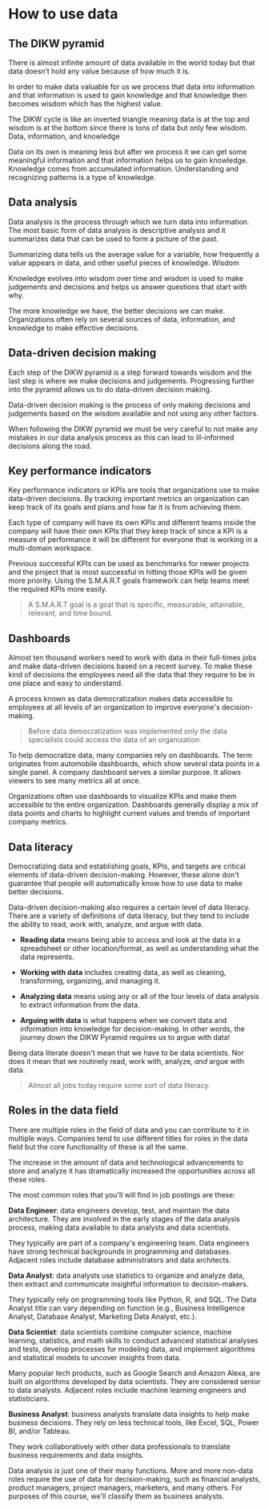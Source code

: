 # How to use data

## The DIKW pyramid
There is almost infinite amount of data available in the world today but that data doesn’t hold any value because of how much it is.

In order to make data valuable for us we process that data into information and that information is used to gain knowledge and that knowledge then becomes wisdom which has the highest value.

The DIKW cycle is like an inverted triangle meaning data is at the top and wisdom is at the bottom since there is tons of data but only few wisdom.
Data, information, and knowledge

Data on its own is meaning less but after we process it we can get some meaningful information and that information helps us to gain knowledge. 
Knowledge comes from accumulated information. Understanding and recognizing patterns is a type of knowledge. 

## Data analysis
Data analysis is the process through which we turn data into information. The most basic form of data analysis is descriptive analysis and it summarizes data that can be used to form a picture of the past. 

Summarizing data tells us the average value for a variable, how frequently a value appears in data, and other useful pieces of knowledge.
Wisdom

Knowledge evolves into wisdom over time and wisdom is used to make judgements and decisions and helps us answer questions that start with why.

The more knowledge we have, the better decisions we can make. Organizations often rely on several sources of data, information, and knowledge to make effective decisions.

## Data-driven decision making
Each step of the DIKW pyramid is a step forward towards wisdom and the last step is where we make decisions and judgements. Progressing further into the pyramid allows us to do data-driven decision making.

Data-driven decision making is the process of only making decisions and judgements based on the wisdom available and not using any other factors.

When following the DIKW pyramid we must be very careful to not make any mistakes in our data analysis process as this can lead to ill-informed decisions along the road.

## Key performance indicators
Key performance indicators or KPIs are tools that organizations use to make data-driven decisions. By tracking important metrics an organization can keep track of its goals and plans and how far it is from achieving them. 

Each type of company will have its own KPIs and different teams inside the company will have their own KPIs that they keep track of since a KPI is a measure of performance it will be different for everyone that is working in a multi-domain workspace.

Previous successful KPIs can be used as benchmarks for newer projects and the project that is most successful in hitting those KPIs will be given more priority. Using the S.M.A.R.T goals framework can help teams meet the required KPIs more easily.

> A S.M.A.R.T goal is a goal that is specific, measurable, attainable, relevant, and time bound.

## Dashboards

Almost ten thousand workers need to work with data in their full-times jobs and make data-driven decisions based on a recent survey. To make these kind of decisions the employees need all the data that they require to be in one place and easy to understand.

A process known as data democratization makes data accessible to employees at all levels of an organization to improve everyone's decision-making.

> Before data democratization was implemented only the data specialists could access the data of an organization.

To help democratize data, many companies rely on dashboards. The term originates from automobile dashboards, which show several data points in a single panel. A company dashboard serves a similar purpose. It allows viewers to see many metrics all at once.

Organizations often use dashboards to visualize KPIs and make them accessible to the entire organization. Dashboards generally display a mix of data points and charts to highlight current values and trends of important company metrics.

## Data literacy

Democratizing data and establishing goals, KPIs, and targets are critical elements of data-driven decision-making. However, these alone don't guarantee that people will automatically know how to use data to make better decisions.

Data-driven decision-making also requires a certain level of data literacy. There are a variety of definitions of data literacy, but they tend to include the ability to read, work with, analyze, and argue with data.

-   **Reading data** means being able to access and look at the data in a spreadsheet or other location/format, as well as understanding what the data represents.
    
-   **Working with data** includes creating data, as well as cleaning, transforming, organizing, and managing it.
    
-   **Analyzing data** means using any or all of the four levels of data analysis to extract information from the data.
    
-   **Arguing with data** is what happens when we convert data and information into knowledge for decision-making. In other words, the journey down the DIKW Pyramid requires us to argue with data!
    

Being data literate doesn't mean that we have to be data scientists. Nor does it mean that we routinely read, work with, analyze, _and_ argue with data.

> Almost all jobs today require some sort of data literacy.

## Roles in the data field

There are multiple roles in the field of data and you can contribute to it in multiple ways. Companies tend to use different titles for roles in the data field but the core functionality of these is all the same.

The increase in the amount of data and technological advancements to store and analyze it has dramatically increased the opportunities across all these roles.

The most common roles that you'll will find in job postings are these:

**Data Engineer**: data engineers develop, test, and maintain the data architecture. They are involved in the early stages of the data analysis process, making data available to data analysts and data scientists.

They typically are part of a company's engineering team. Data engineers have strong technical backgrounds in programming and databases. Adjacent roles include database administrators and data architects.

**Data Analyst**: data analysts use statistics to organize and analyze data, then extract and communicate insightful information to decision-makers.

They typically rely on programming tools like Python, R, and SQL. The Data Analyst title can vary depending on function (e.g., Business Intelligence Analyst, Database Analyst, Marketing Data Analyst, etc.).

**Data Scientist**: data scientists combine computer science, machine learning, statistics, and math skills to conduct advanced statistical analyses and tests, develop processes for modeling data, and implement algorithms and statistical models to uncover insights from data.

Many popular tech products, such as Google Search and Amazon Alexa, are built on algorithms developed by data scientists. They are considered senior to data analysts. Adjacent roles include machine learning engineers and statisticians.

**Business Analyst**: business analysts translate data insights to help make business decisions. They rely on less technical tools, like Excel, SQL, Power BI, and/or Tableau.

They work collaboratively with other data professionals to translate business requirements and data insights.

Data analysis is just one of their many functions. More and more non-data roles require the use of data for decision-making, such as financial analysts, product managers, project managers, marketers, and many others. For purposes of this course, we'll classify them as business analysts.
